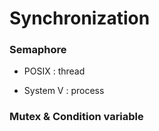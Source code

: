 # Synchronization

### Semaphore

- POSIX : thread

- System V : process


### Mutex & Condition variable
